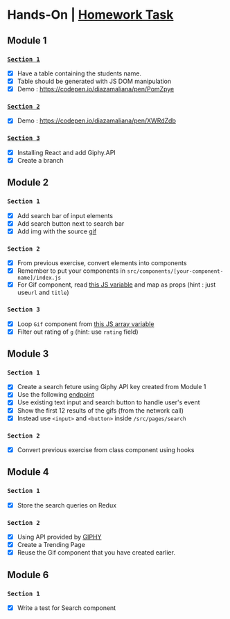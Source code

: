 # Hands-On | [Homework Task](https://github.com/diazamaliana/generasi-gigih-homework) 
## Module 1
### [`Section 1`](https://github.com/diazamaliana/gfe01079-projects/tree/module-1/hands-on/section-1)
- [x] Have a table containing the students name. 
- [x] Table should be generated with JS DOM manipulation
- [x] Demo : https://codepen.io/diazamaliana/pen/PomZpye

### [`Section 2`](https://github.com/diazamaliana/gfe01079-projects/tree/module-1/hands-on/section-2)
- [x] Demo : https://codepen.io/diazamaliana/pen/XWRdZdb

### [`Section 3`](https://github.com/diazamaliana/generasi-gigih-handson/tree/giphy-branch1)
- [x] Installing React and add Giphy.API
- [x] Create a branch

## Module 2
### `Section 1`
- [x] Add search bar of input elements 
- [x] Add search button next to search bar
- [x] Add img with the source [gif](https://media.giphy.com/media/Vh8pbGX3SGRwFDh3V0/source.gif)

### `Section 2`
- [x] From previous exercise, convert elements into components
- [x] Remember to put your components in `src/components/[your-component-name]/index.js`
- [x] For Gif component, read [this JS variable](https://gist.github.com/mfaarabi/24f2aa2a8baa43567c7ddbdc270135b4) and map as props (hint : just use`url` and `title`)

### `Section 3`
- [x] Loop `Gif` component from [this JS array variable](https://gist.github.com/mfaarabi/f96d331f32528790342982f8463a5665)
- [x] Filter out rating of `g` (hint: use `rating` field)

## Module 3
### `Section 1`
- [x] Create  a search feture using Giphy API key created from Module 1
- [x] Use the following [endpoint](https://developers.giphy.com/docs/api/endpoint/#search) 
- [x] Use existing text input and search button to handle user's event
- [x] Show the first 12 results of the gifs (from the network call)
- [x] Instead use `<input>` and `<button>` inside `/src/pages/search`

### `Section 2`
- [x] Convert previous exercise from class component using hooks

## Module 4
### `Section 1`
- [x] Store the search queries on Redux

### `Section 2`
- [x] Using API provided by [GIPHY](https://developers.giphy.com/docs/api/endpoint/#trending) 
- [x] Create a Trending Page
- [x] Reuse the Gif component that you have created earlier.

## Module 6
### `Section 1`
- [x] Write a test for Search component


